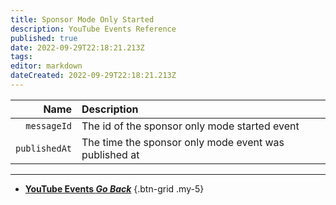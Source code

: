 ```yaml
---
title: Sponsor Mode Only Started
description: YouTube Events Reference
published: true
date: 2022-09-29T22:18:21.213Z
tags: 
editor: markdown
dateCreated: 2022-09-29T22:18:21.213Z
---
```


Name | Description
----:|:------------
`messageId` | The id of the sponsor only mode started event
`publishedAt` | The time the sponsor only mode event was published at

---

- [<i class="mdi mdi-chevron-left"></i>**YouTube Events *Go Back***](/en/Platforms/YouTube/Events)
{.btn-grid .my-5}